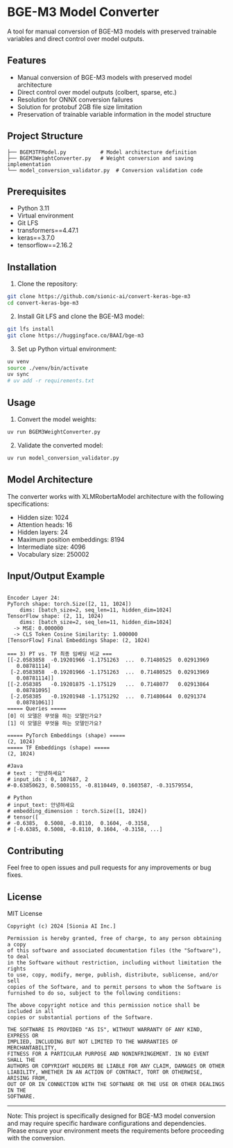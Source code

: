 # BGE-M3 Model Converter

A tool for manual conversion of BGE-M3 models with preserved trainable variables and direct control over model outputs.

## Features

- Manual conversion of BGE-M3 models with preserved model architecture
- Direct control over model outputs (colbert, sparse, etc.)
- Resolution for ONNX conversion failures
- Solution for protobuf 2GB file size limitation
- Preservation of trainable variable information in the model structure

## Project Structure

```
├── BGEM3TFModel.py           # Model architecture definition
├── BGEM3WeightConverter.py   # Weight conversion and saving implementation
└── model_conversion_validator.py  # Conversion validation code
```

## Prerequisites

- Python 3.11
- Virtual environment
- Git LFS
- transformers==4.47.1
- keras==3.7.0
- tensorflow==2.16.2

## Installation

1. Clone the repository:
```bash
git clone https://github.com/sionic-ai/convert-keras-bge-m3
cd convert-keras-bge-m3
```

2. Install Git LFS and clone the BGE-M3 model:
```bash
git lfs install 
git clone https://huggingface.co/BAAI/bge-m3
```

3. Set up Python virtual environment:
```bash
uv venv
source ./venv/bin/activate
uv sync
# uv add -r requirements.txt
```

## Usage

1. Convert the model weights:
```bash
uv run BGEM3WeightConverter.py
```

2. Validate the converted model:
```bash
uv run model_conversion_validator.py
```

## Model Architecture

The converter works with XLMRobertaModel architecture with the following specifications:

- Hidden size: 1024
- Attention heads: 16
- Hidden layers: 24
- Maximum position embeddings: 8194
- Intermediate size: 4096
- Vocabulary size: 250002

## Input/Output Example

```

Encoder Layer 24:
PyTorch shape: torch.Size([2, 11, 1024])
    dims: [batch_size=2, seq_len=11, hidden_dim=1024]
TensorFlow shape: (2, 11, 1024)
    dims: [batch_size=2, seq_len=11, hidden_dim=1024]
  -> MSE: 0.000000
  -> CLS Token Cosine Similarity: 1.000000
[TensorFlow] Final Embeddings Shape: (2, 1024)

=== 3) PT vs. TF 최종 임베딩 비교 ===
[[-2.0583858  -0.19201966 -1.1751263  ...  0.71480525  0.02913969
   0.08781114]
 [-2.0583858  -0.19201966 -1.1751263  ...  0.71480525  0.02913969
   0.08781114]]
[[-2.058385   -0.19201875 -1.175129   ...  0.7148077   0.02913864
   0.08781095]
 [-2.058385   -0.19201948 -1.1751292  ...  0.71480644  0.0291374
   0.08781061]]
===== Queries =====
[0] 이 모델은 무엇을 하는 모델인가요?
[1] 이 모델은 무엇을 하는 모델인가요?

===== PyTorch Embeddings (shape) =====
(2, 1024)
===== TF Embeddings (shape) =====
(2, 1024)

#Java
# text : "안녕하세요"
# input_ids : 0, 107687, 2
#-0.63850623, 0.5008155, -0.8110449, 0.1603587, -0.31579554, 

# Python
# input_text: 안녕하세요
# embedding_dimension : torch.Size([1, 1024])
# tensor([
# -0.6385,  0.5008, -0.8110,  0.1604, -0.3158,
# [-0.6385, 0.5008, -0.8110, 0.1604, -0.3158, ...]
```

## Contributing

Feel free to open issues and pull requests for any improvements or bug fixes.

## License

MIT License

```
Copyright (c) 2024 [Sionia AI Inc.]

Permission is hereby granted, free of charge, to any person obtaining a copy
of this software and associated documentation files (the "Software"), to deal
in the Software without restriction, including without limitation the rights
to use, copy, modify, merge, publish, distribute, sublicense, and/or sell
copies of the Software, and to permit persons to whom the Software is
furnished to do so, subject to the following conditions:

The above copyright notice and this permission notice shall be included in all
copies or substantial portions of the Software.

THE SOFTWARE IS PROVIDED "AS IS", WITHOUT WARRANTY OF ANY KIND, EXPRESS OR
IMPLIED, INCLUDING BUT NOT LIMITED TO THE WARRANTIES OF MERCHANTABILITY,
FITNESS FOR A PARTICULAR PURPOSE AND NONINFRINGEMENT. IN NO EVENT SHALL THE
AUTHORS OR COPYRIGHT HOLDERS BE LIABLE FOR ANY CLAIM, DAMAGES OR OTHER
LIABILITY, WHETHER IN AN ACTION OF CONTRACT, TORT OR OTHERWISE, ARISING FROM,
OUT OF OR IN CONNECTION WITH THE SOFTWARE OR THE USE OR OTHER DEALINGS IN THE
SOFTWARE.
```

---

Note: This project is specifically designed for BGE-M3 model conversion and may require specific hardware configurations and dependencies. Please ensure your environment meets the requirements before proceeding with the conversion.
